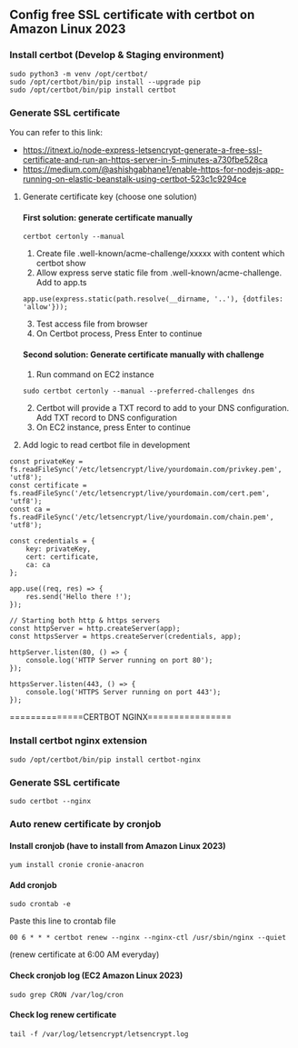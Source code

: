 ## Config free SSL certificate with certbot on Amazon Linux 2023

### Install certbot (Develop & Staging environment)

``` 
sudo python3 -m venv /opt/certbot/
sudo /opt/certbot/bin/pip install --upgrade pip
sudo /opt/certbot/bin/pip install certbot
```

### Generate SSL certificate

You can refer to this link:

- https://itnext.io/node-express-letsencrypt-generate-a-free-ssl-certificate-and-run-an-https-server-in-5-minutes-a730fbe528ca
- https://medium.com/@ashishgabhane1/enable-https-for-nodejs-app-running-on-elastic-beanstalk-using-certbot-523c1c9294ce

1. Generate certificate key (choose one solution)

   #### First solution: generate certificate manually

    ```
    certbot certonly --manual
    ```

    1. Create file .well-known/acme-challenge/xxxxx with content which certbot show
    2. Allow express serve static file from .well-known/acme-challenge. Add to app.ts

    ```
    app.use(express.static(path.resolve(__dirname, '..'), {dotfiles: 'allow'}));
    ```

    3. Test access file from browser
    4. On Certbot process, Press Enter to continue

   #### Second solution: Generate certificate manually with challenge

    1. Run command on EC2 instance

    ```
    sudo certbot certonly --manual --preferred-challenges dns
    ```

    2. Certbot will provide a TXT record to add to your DNS configuration. Add TXT record to DNS configuration
    3. On EC2 instance, press Enter to continue


2. Add logic to read certbot file in development

```nodejs
const privateKey = fs.readFileSync('/etc/letsencrypt/live/yourdomain.com/privkey.pem', 'utf8');
const certificate = fs.readFileSync('/etc/letsencrypt/live/yourdomain.com/cert.pem', 'utf8');
const ca = fs.readFileSync('/etc/letsencrypt/live/yourdomain.com/chain.pem', 'utf8');

const credentials = {
	key: privateKey,
	cert: certificate,
	ca: ca
};

app.use((req, res) => {
	res.send('Hello there !');
});

// Starting both http & https servers
const httpServer = http.createServer(app);
const httpsServer = https.createServer(credentials, app);

httpServer.listen(80, () => {
	console.log('HTTP Server running on port 80');
});

httpsServer.listen(443, () => {
	console.log('HTTPS Server running on port 443');
});
```

==============CERTBOT NGINX================

### Install certbot nginx extension

```
sudo /opt/certbot/bin/pip install certbot-nginx
```

### Generate SSL certificate

```
sudo certbot --nginx
```

### Auto renew certificate by cronjob

#### Install cronjob (have to install from Amazon Linux 2023)

```
yum install cronie cronie-anacron
```

#### Add cronjob

```
sudo crontab -e
```

Paste this line to crontab file

```
00 6 * * * certbot renew --nginx --nginx-ctl /usr/sbin/nginx --quiet
```

(renew certificate at 6:00 AM everyday)

#### Check cronjob log (EC2 Amazon Linux 2023)

``` 
sudo grep CRON /var/log/cron
```

#### Check log renew certificate

```
tail -f /var/log/letsencrypt/letsencrypt.log
```